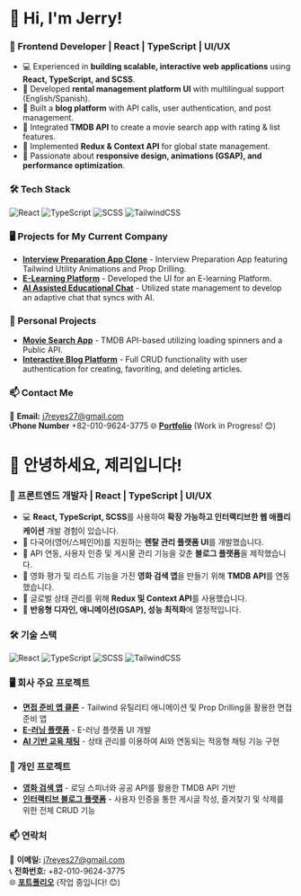 # 👋 Hi, I'm Jerry!

### 🚀 Frontend Developer | React | TypeScript | UI/UX

- 💻 Experienced in **building scalable, interactive web applications** using **React, TypeScript, and SCSS**.
- 🔹 Developed **rental management platform UI** with multilingual support (English/Spanish).
- 🔹 Built a **blog platform** with API calls, user authentication, and post management.
- 🔹 Integrated **TMDB API** to create a movie search app with rating & list features.
- 🔹 Implemented **Redux & Context API** for global state management.
- 🎨 Passionate about **responsive design, animations (GSAP), and performance optimization**.



### 🛠 Tech Stack
![React](https://img.shields.io/badge/React-20232A?style=flat&logo=react&logoColor=61DAFB)
![TypeScript](https://img.shields.io/badge/TypeScript-3178C6?style=flat&logo=typescript&logoColor=white)
![SCSS](https://img.shields.io/badge/SCSS-CF649A?style=flat&logo=sass&logoColor=white)
![TailwindCSS](https://img.shields.io/badge/TailwindCSS-38B2AC?style=flat&logo=tailwind-css&logoColor=white)

### 🖥️ Projects for My Current Company
- **[Interview Preparation App Clone](https://aida-frontend-j7reyes27-jerrys-projects-78bb1135.vercel.app/)** - Interview Preparation App featuring Tailwind Utility Animations and Prop Drilling. 
- **[E-Learning Platform](https://youtu.be/cA8hFePShEs)** - Developed the UI for an E-learning Platform. 
- **[AI Assisted Educational Chat](https://youtu.be/cA8hFePShEs)** - Utilized state management to develop an adaptive chat that syncs with AI. 

### 📌 Personal Projects
- **[Movie Search App](https://movie-application-gules.vercel.app/)** - TMDB API-based utilizing loading spinners and a Public API. 
- **[Interactive Blog Platform](https://blog-platform-livid-one.vercel.app/?page=1)** - Full CRUD functionality with user authentication for creating, favoriting, and deleting articles. 


### 📫 Contact Me
📩 **Email:** j7reyes27@gmail.com  
📞**Phone Number** +82-010-9624-3775 
🌐 **[Portfolio](https://portfolio-7wdf3naiv-jerrys-projects-78bb1135.vercel.app/)** (Work in Progress! 😊)

# 👋 안녕하세요, 제리입니다!

### 🚀 프론트엔드 개발자 | React | TypeScript | UI/UX

- 💻 **React, TypeScript, SCSS**를 사용하여 **확장 가능하고 인터랙티브한 웹 애플리케이션** 개발 경험이 있습니다.
- 🔹 다국어(영어/스페인어)를 지원하는 **렌탈 관리 플랫폼 UI**를 개발했습니다.
- 🔹 API 연동, 사용자 인증 및 게시물 관리 기능을 갖춘 **블로그 플랫폼**을 제작했습니다.
- 🔹 영화 평가 및 리스트 기능을 가진 **영화 검색 앱**을 만들기 위해 **TMDB API**를 연동했습니다.
- 🔹 글로벌 상태 관리를 위해 **Redux 및 Context API**를 사용했습니다.
- 🎨 **반응형 디자인, 애니메이션(GSAP), 성능 최적화**에 열정적입니다.

### 🛠 기술 스택
![React](https://img.shields.io/badge/React-20232A?style=flat&logo=react&logoColor=61DAFB)
![TypeScript](https://img.shields.io/badge/TypeScript-3178C6?style=flat&logo=typescript&logoColor=white)
![SCSS](https://img.shields.io/badge/SCSS-CF649A?style=flat&logo=sass&logoColor=white)
![TailwindCSS](https://img.shields.io/badge/TailwindCSS-38B2AC?style=flat&logo=tailwind-css&logoColor=white)

### 🖥️ 회사 주요 프로젝트
- **[면접 준비 앱 클론](https://aida-frontend-j7reyes27-jerrys-projects-78bb1135.vercel.app/)** - Tailwind 유틸리티 애니메이션 및 Prop Drilling을 활용한 면접 준비 앱
- **[E-러닝 플랫폼](https://youtu.be/cA8hFePShEs)** - E-러닝 플랫폼 UI 개발
- **[AI 기반 교육 채팅](https://youtu.be/cA8hFePShEs)** - 상태 관리를 이용하여 AI와 연동되는 적응형 채팅 기능 구현

### 📌 개인 프로젝트
- **[영화 검색 앱](https://movie-application-gules.vercel.app/)** - 로딩 스피너와 공공 API를 활용한 TMDB API 기반
- **[인터랙티브 블로그 플랫폼](https://blog-platform-livid-one.vercel.app/?page=1)** - 사용자 인증을 통한 게시글 작성, 즐겨찾기 및 삭제를 위한 전체 CRUD 기능

### 📫 연락처
📩 **이메일:** j7reyes27@gmail.com  
📞 **전화번호:** +82-010-9624-3775  
🌐 **[포트폴리오](https://portfolio-7wdf3naiv-jerrys-projects-78bb1135.vercel.app/)** (작업 중입니다! 😊)
